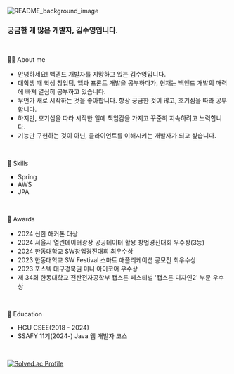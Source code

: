 ![README_background_image](https://github.com/user-attachments/assets/a3d55da4-9dae-4d92-b113-ddb887a535a8)


### 궁금한 게 많은 개발자, 김수영입니다.

<br />

💁🏻 About me
- 안녕하세요! 백엔드 개발자를 지망하고 있는 김수영입니다.
- 대학생 때 학생 창업팀, 앱과 프론트 개발을 공부하다가, 현재는 백엔드 개발의 매력에 빠져 열심히 공부하고 있습니다.   
- 무언가 새로 시작하는 것을 좋아합니다. 항상 궁금한 것이 많고, 호기심을 따라 공부합니다.
- 하지만, 호기심을 따라 시작한 일에 책임감을 가지고 꾸준히 지속하려고 노력합니다.
- 기능만 구현하는 것이 아닌, 클라이언트를 이해시키는 개발자가 되고 싶습니다.

<br />

🌱 Skills
- Spring
- AWS
- JPA

<br />

🏅 Awards
- 2024 신한 해커톤 대상
- 2024 서울시 열린데이터광장 공공데이터 활용 창업경진대회 우수상(3등)
- 2024 한동대학교 SW창업경진대회 최우수상
- 2023 한동대학교 SW Festival 스마트 애플리케이션 공모전 최우수상
- 2023 포스텍 대구경북권 미니 아이코어 우수상
- 제 34회 한동대학교 전산전자공학부 캡스톤 페스티벌 '캡스톤 디자인2' 부문 우수상

<br />

🔭 Education
- HGU CSEE(2018 - 2024) 
- SSAFY 11기(2024-) Java 웹 개발자 코스

<br />

[![Solved.ac Profile](http://mazassumnida.wtf/api/v2/generate_badge?boj=kswim57)](https://solved.ac/kswim57/)
